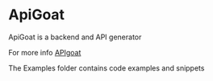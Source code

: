 # ApiGoat
ApiGoat is a backend and API generator

For more info [APIgoat](http://apigoat.com)

The Examples folder contains code examples and snippets
